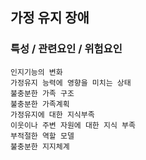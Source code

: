 ## 가정 유지 장애




### 특성 / 관련요인 / 위험요인

>                
        
    인지기능의 변화
    가정유지 능력에 영향을 미치는 상태
    불충분한 가족 구조
    불충분한 가족계획
    가정유지에 대한 지식부족
    이웃이나 주변 자원에 대한 지식 부족
    부적절한 역할 모델
    불충분한 지지체계
